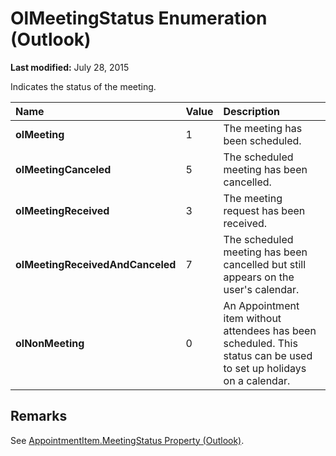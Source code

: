 
# OlMeetingStatus Enumeration (Outlook)

 **Last modified:** July 28, 2015

Indicates the status of the meeting.


|**Name**|**Value**|**Description**|
|:-----|:-----|:-----|
| **olMeeting**|1|The meeting has been scheduled.|
| **olMeetingCanceled**|5|The scheduled meeting has been cancelled.|
| **olMeetingReceived**|3|The meeting request has been received.|
| **olMeetingReceivedAndCanceled**|7|The scheduled meeting has been cancelled but still appears on the user's calendar.|
| **olNonMeeting**|0|An Appointment item without attendees has been scheduled. This status can be used to set up holidays on a calendar.|

## Remarks

See  [AppointmentItem.MeetingStatus Property (Outlook)](cfd970cd-df6c-4537-0a17-b5adab3b667f.md).

